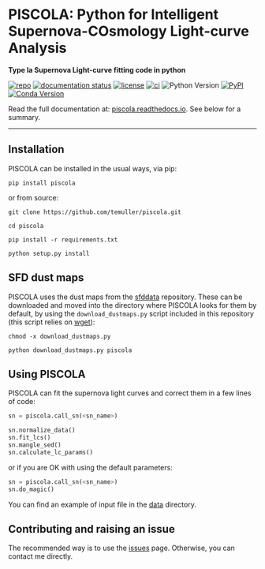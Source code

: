 # PISCOLA: Python for Intelligent Supernova-COsmology Light-curve Analysis

**Type Ia Supernova Light-curve fitting code in python**


[![repo](https://img.shields.io/badge/GitHub-temuller%2Fpiscola-blue.svg?style=flat)](https://github.com/temuller/piscola)
[![documentation status](https://readthedocs.org/projects/piscola/badge/?version=latest&style=flat)](https://piscola.readthedocs.io/en/latest/?badge=latest)
[![license](http://img.shields.io/badge/license-MIT-blue.svg?style=flat)](https://github.com/temuller/piscola/blob/master/LICENSE)
[![ci](http://img.shields.io/travis/temuller/piscola/master.svg?style=flat)](https://travis-ci.org/temuller/piscola)
![Python Version](https://img.shields.io/badge/Python-3.6%2B-blue)
[![PyPI](https://img.shields.io/pypi/v/piscola?label=PyPI&logo=pypi&logoColor=white)](https://pypi.org/project/piscola/)
[![Conda Version](https://img.shields.io/conda/vn/temuller/piscola?label=conda%20version)](https://anaconda.org/temuller/pypeit)


Read the full documentation at: [piscola.readthedocs.io](http://piscola.readthedocs.io/). See below for a summary.

___
## Installation

PISCOLA can be installed in the usual ways, via pip:

```
pip install piscola
```

or from source:

```
git clone https://github.com/temuller/piscola.git

cd piscola

pip install -r requirements.txt

python setup.py install
```

## SFD dust maps

PISCOLA uses the dust maps from the [sfddata](https://github.com/kbarbary/sfddata/) repository. These can be downloaded and moved into the directory where PISCOLA looks for them by default, by using the ``download_dustmaps.py`` script included in this repository (this script relies on [wget](https://pypi.org/project/wget/)):

```
chmod -x download_dustmaps.py

python download_dustmaps.py piscola
```

## Using PISCOLA

PISCOLA can fit the supernova light curves and correct them in a few lines of code:


```python
sn = piscola.call_sn(<sn_name>)

sn.normalize_data()
sn.fit_lcs()
sn.mangle_sed()
sn.calculate_lc_params()
```

or if you are OK with using the default parameters:

```python
sn = piscola.call_sn(<sn_name>)
sn.do_magic()
```

You can find an example of input file in the [data](https://github.com/temuller/piscola/tree/master/data) directory.

## Contributing and raising an issue

The recommended way is to use the [issues](https://github.com/temuller/piscola/issues) page. Otherwise, you can contact me directly.
